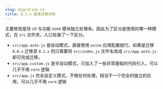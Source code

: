 ```yaml
---
slug: migration_v1
title: 0.1.x 版本迁移文档
---
```


主要修改是将 cli 与功能 core 模块独立处理来。因此为了区分是使用的哪一种模式，在 `src` 文件夹，入口处做了一下区分。

- `src/app.auto.js` 是自动模式，直接使用 `ovine` 应用配置就行。如果是迁移 `0.0.x` 迁移至 `0.1.x` 则只需要将 `src/index.js` 文件名改成 `src/app.auto.js` 即可完成迁移。
- `src/app.custom.js` 是半自动模式，只加入了一些非常基础的代码引入，可以几乎不用 `core` 逻辑
- `src/app.js` 完全自定义模式，不做任何处理，相当于一个完全的独立的应用，可以几乎不用 `core` 逻辑
